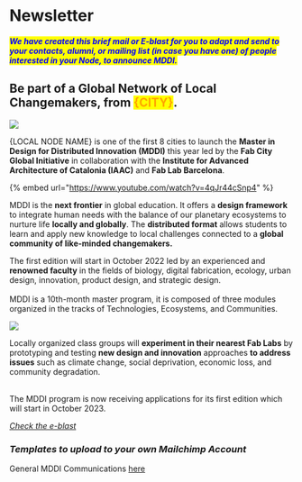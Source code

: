 # Newsletter

#### _<mark style="color:blue;">We have created this brief mail or E-blast for you to adapt and send to your contacts, alumni, or mailing list (in case you have one) of people interested in your Node, to announce MDDI.</mark>_

## Be part of a Global Network of Local Changemakers, from <mark style="color:orange;">{CITY}</mark>.

![](<../.gitbook/assets/Copy of FabCity\_Network-bioregions.png>)

{LOCAL NODE NAME} is one of the first 8 cities to launch the **Master in Design for Distributed Innovation (MDDI)** this year led by the **Fab City Global Initiative** in collaboration with the **Institute for Advanced Architecture of Catalonia (IAAC)** and **Fab Lab Barcelona**. ​​

{% embed url="https://www.youtube.com/watch?v=4qJr44cSnp4" %}

MDDI is the **next frontier** in global education. It offers a **design framework** to integrate human needs with the balance of our planetary ecosystems to nurture life **locally and globally**. The **distributed format** allows students to learn and apply new knowledge to local challenges connected to a **global community of like-minded changemakers.**\
&#x20;

The first edition will start in October 2022 led by an experienced and **renowned faculty** in the fields of biology, digital fabrication, ecology, urban design, innovation, product design, and strategic design.\
\
MDDI is a 10th-month master program, it is composed of three modules organized in the tracks of Technologies, Ecosystems, and Communities.

![](<../.gitbook/assets/Copy of mddi\_booklet\_official012 (1).png>)

Locally organized class groups will **experiment in their nearest Fab Labs** by prototyping and testing **new design and innovation** approaches **to address issues** such as climate change, social deprivation, economic loss, and community degradation.

\
The MDDI program is now receiving applications for its first edition which will start in October  2023.

[_Check the e-blast_ ](https://us12.campaign-archive.com/?u=9fda6809b952c81883e74c723\&id=1d032d317d)



### _Templates to upload to your own Mailchimp Account_

General MDDI Communications [here](https://us12.admin.mailchimp.com/templates/share?id=91464393\_7cd441df5d69d1521b74\_us12)
